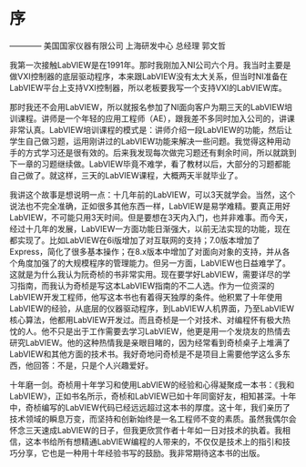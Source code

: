 # 序

   ———— 美国国家仪器有限公司 上海研发中心 总经理 郭文哲

我第一次接触LabVIEW是在1991年。那时我刚加入NI公司六个月。我当时主要是做VXI控制器的底层驱动程序，本来跟LabVIEW没有太大关系，但当时NI准备在LabVIEW平台上支持VXI控制器，所以老板要我写一个支持VXI的LabVIEW库。

那时我还不会用LabVIEW，所以就报名参加了NI面向客户为期三天的LabVIEW培训课程。讲师是一个年轻的应用工程师（AE），跟我差不多同时加入公司的，讲课非常认真。LabVIEW培训课程的模式是：讲师介绍一段LabVIEW的功能，然后让学生自己做习题，运用刚讲过的LabVIEW功能来解决一些问题。我觉得这种用动手的方式学习还是很有效的。后来我发现每次做完习题还有剩余时间，所以就跳到下一章的习题继续做。LabVIEW毕竟不难学，看了教材以后，大部分的习题都能自己做了。就这样，三天的LabVIEW课程，大概两天半就毕业了。

我讲这个故事是想说明一点：十几年前的LabVIEW，可以3天就学会。当然，这个说法也不完全准确，正如很多其他东西一样，LabVIEW是易学难精。要真正用好LabVIEW，不可能只用3天时间。但是要想在3天内入门，也并非难事。而今天，经过十几年的发展，LabVIEW一方面功能日渐强大，以前无法实现的功能，现在都实现了。比如LabVIEW在6i版增加了对互联网的支持；7.0版本增加了Express，简化了很多基本操作；在8.x版本中增加了对面向对象的支持，并从各个角度加强了的大规模程序的管理能力。但另一方面，LabVIEW也日益难学了。这就是为什么我认为阮奇桢的书非常实用。现在要学好LabVIEW，需要详尽的学习指南，而我认为奇桢是写这本LabVIEW指南的不二人选。作为一位资深的LabVIEW开发工程师，他写这本书也有着得天独厚的条件。他积累了十年使用LabVIEW的经验，从底层的仪器驱动程序，到LabVIEW人机界面，乃至LabVIEW核心算法，他都用LabVIEW开发过。而且奇桢是一个对技术、对编程怀有极大热忱的人。他不只是出于工作需要去学习LabVIEW，他更是用一个发烧友的热情去研究LabVIEW。他的这种热情我是亲眼目睹的，因为经常看到奇桢桌子上堆满了LabVIEW和其他方面的技术书。我好奇地问奇桢是不是项目上需要他学这么多东西，他回答：不是，只是个人兴趣爱好。

十年磨一剑。奇桢用十年学习和使用LabVIEW的经验和心得凝聚成一本书：《我和LabVIEW》，正如书名所示，奇桢和LabVIEW已如十年同窗好友，相知甚深。十年中，奇桢编写的LabVIEW代码已经远远超过这本书的厚度。这十年，我们亲历了技术领域的瞬息万变，而坚持和创新始终是一名工程师不变的素质。虽然我偶尔会怀念三天速成LabVIEW的日子，但我更欣赏作者十年如一日对技术的执着。我相信，这本书给所有想精通LabVIEW编程的人带来的，不仅仅是技术上的指引和技巧分享，它也是一种用十年经验书写的鼓励。我非常期待这本书的出版。
